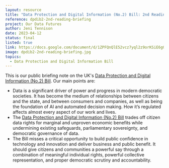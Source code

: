 ```yaml
---
layout: resource
title: "Data Protection and Digital Information (No.2) Bill: 2nd Reading Briefing"
reference: dpdib2-2nd-reading-briefing
project: Our Data Futures
author: Jeni Tennison
date: 2023-04-12
status: final
listed: true
link: https://docs.google.com/document/d/1ZPFQnQlE52vcz7yql2z9orKSiE6gONLR4s3B1vTJpGQ/edit?usp=sharing
image: dpdib2-2nd-reading-briefing.jpg
topics:
  - Data Protection and Digital Information Bill
---
```

This is our public briefing note on the UK's [Data Protection and Digital Information (No.2) Bill](https://bills.parliament.uk/bills/3430). Our main points are:

* Data is a significant driver of power and progress in modern democratic societies. It has become the medium of relationships between citizens and the state, and between consumers and companies, as well as being the foundation of AI and automated decision making. How it’s regulated affects almost every aspect of our work and lives.
* The [Data Protection and Digital Information (No.2) Bill](https://bills.parliament.uk/bills/3430) trades off citizen data rights for marginal and unproven economic benefits while undermining existing safeguards, parliamentary sovereignty, and democratic governance of data.
* The Bill misses a critical opportunity to build public confidence in technology and innovation and deliver business and public benefit. It should give citizens and communities a powerful say through a combination of meaningful individual rights, powerful collective representation, and proper democratic scrutiny and accountability.